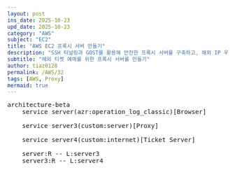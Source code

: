 ```yaml
---
layout: post
ins_date: 2025-10-23
upd_date: 2025-10-23
category: "AWS"
subject: "EC2"
title: "AWS EC2 프록시 서버 만들기"
description: "SSH 터널링과 GOST를 활용해 안전한 프록시 서버를 구축하고, 해외 IP 우회 및 트래픽 라우팅 방법을 실습 예제로 설명합니다​."
subtitle: "헤외 티켓 예매를 위한 프록시 서버를 만들기"
author: tiaz0128
permalink: /AWS/32
tags: [AWS, Proxy]
mermaid: true
---
```


<pre class="mermaid center">
architecture-beta
    service server(azr:operation_log_classic)[Browser]

    service server3(custom:server)[Proxy]

    service server4(custom:internet)[Ticket Server]

    server:R -- L:server3
    server3:R -- L:server4
</pre>
